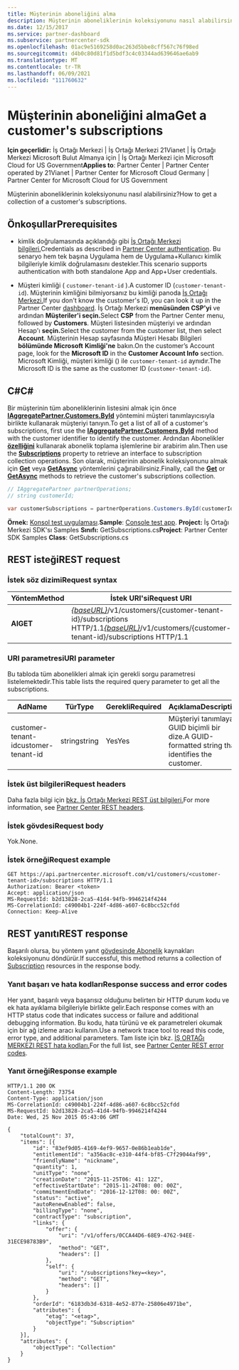 ```yaml
---
title: Müşterinin aboneliğini alma
description: Müşterinin aboneliklerinin koleksiyonunu nasıl alabilirsiniz?
ms.date: 12/15/2017
ms.service: partner-dashboard
ms.subservice: partnercenter-sdk
ms.openlocfilehash: 01ac9e5169258d0ac263d5bbe8cff567c76f98ed
ms.sourcegitcommit: d4b0c80d81f1d5bdf3c4c03344ad639646ae6ab9
ms.translationtype: MT
ms.contentlocale: tr-TR
ms.lasthandoff: 06/09/2021
ms.locfileid: "111760632"
---
```

# <a name="get-a-customers-subscriptions"></a><span data-ttu-id="94ff6-103">Müşterinin aboneliğini alma</span><span class="sxs-lookup"><span data-stu-id="94ff6-103">Get a customer's subscriptions</span></span>

<span data-ttu-id="94ff6-104">**Için geçerlidir:** İş Ortağı Merkezi | İş Ortağı Merkezi 21Vianet | İş Ortağı Merkezi Microsoft Bulut Almanya için | İş Ortağı Merkezi için Microsoft Cloud for US Government</span><span class="sxs-lookup"><span data-stu-id="94ff6-104">**Applies to**: Partner Center | Partner Center operated by 21Vianet | Partner Center for Microsoft Cloud Germany | Partner Center for Microsoft Cloud for US Government</span></span>

<span data-ttu-id="94ff6-105">Müşterinin aboneliklerinin koleksiyonunu nasıl alabilirsiniz?</span><span class="sxs-lookup"><span data-stu-id="94ff6-105">How to get a collection of a customer's subscriptions.</span></span>

## <a name="prerequisites"></a><span data-ttu-id="94ff6-106">Önkoşullar</span><span class="sxs-lookup"><span data-stu-id="94ff6-106">Prerequisites</span></span>

- <span data-ttu-id="94ff6-107">kimlik doğrulamasında açıklandığı gibi [İş Ortağı Merkezi bilgileri.](partner-center-authentication.md)</span><span class="sxs-lookup"><span data-stu-id="94ff6-107">Credentials as described in [Partner Center authentication](partner-center-authentication.md).</span></span> <span data-ttu-id="94ff6-108">Bu senaryo hem tek başına Uygulama hem de Uygulama+Kullanıcı kimlik bilgileriyle kimlik doğrulamasını destekler.</span><span class="sxs-lookup"><span data-stu-id="94ff6-108">This scenario supports authentication with both standalone App and App+User credentials.</span></span>

- <span data-ttu-id="94ff6-109">Müşteri kimliği ( `customer-tenant-id` ).</span><span class="sxs-lookup"><span data-stu-id="94ff6-109">A customer ID (`customer-tenant-id`).</span></span> <span data-ttu-id="94ff6-110">Müşterinin kimliğini bilmiyorsanız bu kimliği panoda [İş Ortağı Merkezi.](https://partner.microsoft.com/dashboard)</span><span class="sxs-lookup"><span data-stu-id="94ff6-110">If you don't know the customer's ID, you can look it up in the Partner Center [dashboard](https://partner.microsoft.com/dashboard).</span></span> <span data-ttu-id="94ff6-111">İş Ortağı Merkezi **menüsünden CSP'yi** ve ardından **Müşteriler'i seçin.**</span><span class="sxs-lookup"><span data-stu-id="94ff6-111">Select **CSP** from the Partner Center menu, followed by **Customers**.</span></span> <span data-ttu-id="94ff6-112">Müşteri listesinden müşteriyi ve ardından Hesap'ı **seçin.**</span><span class="sxs-lookup"><span data-stu-id="94ff6-112">Select the customer from the customer list, then select **Account**.</span></span> <span data-ttu-id="94ff6-113">Müşterinin Hesap sayfasında Müşteri Hesabı Bilgileri **bölümünde Microsoft** **Kimliği'ne** bakın.</span><span class="sxs-lookup"><span data-stu-id="94ff6-113">On the customer’s Account page, look for the **Microsoft ID** in the **Customer Account Info** section.</span></span> <span data-ttu-id="94ff6-114">Microsoft Kimliği, müşteri kimliği () ile `customer-tenant-id` aynıdır.</span><span class="sxs-lookup"><span data-stu-id="94ff6-114">The Microsoft ID is the same as the customer ID  (`customer-tenant-id`).</span></span>

## <a name="c"></a><span data-ttu-id="94ff6-115">C\#</span><span class="sxs-lookup"><span data-stu-id="94ff6-115">C\#</span></span>

<span data-ttu-id="94ff6-116">Bir müşterinin tüm aboneliklerinin listesini almak için önce [**IAggregatePartner.Customers.ById**](/dotnet/api/microsoft.store.partnercenter.customers.icustomercollection.byid) yöntemini müşteri tanımlayıcısıyla birlikte kullanarak müşteriyi tanıyın.</span><span class="sxs-lookup"><span data-stu-id="94ff6-116">To get a list of all of a customer's subscriptions, first use the [**IAggregatePartner.Customers.ById**](/dotnet/api/microsoft.store.partnercenter.customers.icustomercollection.byid) method with the customer identifier to identify the customer.</span></span> <span data-ttu-id="94ff6-117">Ardından Abonelikler [**özelliğini**](/dotnet/api/microsoft.store.partnercenter.customers.icustomer.subscriptions) kullanarak abonelik toplama işlemlerine bir arabirim alın.</span><span class="sxs-lookup"><span data-stu-id="94ff6-117">Then use the [**Subscriptions**](/dotnet/api/microsoft.store.partnercenter.customers.icustomer.subscriptions) property to retrieve an interface to subscription collection operations.</span></span> <span data-ttu-id="94ff6-118">Son olarak, müşterinin abonelik koleksiyonunu almak için [**Get**](/dotnet/api/microsoft.store.partnercenter.subscriptions.isubscriptioncollection.get) veya [**GetAsync**](/dotnet/api/microsoft.store.partnercenter.subscriptions.isubscriptioncollection.getasync) yöntemlerini çağırabilirsiniz.</span><span class="sxs-lookup"><span data-stu-id="94ff6-118">Finally, call the [**Get**](/dotnet/api/microsoft.store.partnercenter.subscriptions.isubscriptioncollection.get) or [**GetAsync**](/dotnet/api/microsoft.store.partnercenter.subscriptions.isubscriptioncollection.getasync) methods to retrieve the customer's subscriptions collection.</span></span>

``` csharp
// IAggregatePartner partnerOperations;
// string customerId;

var customerSubscriptions = partnerOperations.Customers.ById(customerId).Subscriptions.Get();
```

<span data-ttu-id="94ff6-119">**Örnek:** [Konsol test uygulaması](console-test-app.md).</span><span class="sxs-lookup"><span data-stu-id="94ff6-119">**Sample**: [Console test app](console-test-app.md).</span></span> <span data-ttu-id="94ff6-120">**Project:** İş Ortağı Merkezi SDK'sı Samples **Sınıfı:** GetSubscriptions.cs</span><span class="sxs-lookup"><span data-stu-id="94ff6-120">**Project**: Partner Center SDK Samples **Class**: GetSubscriptions.cs</span></span>

## <a name="rest-request"></a><span data-ttu-id="94ff6-121">REST isteği</span><span class="sxs-lookup"><span data-stu-id="94ff6-121">REST request</span></span>

### <a name="request-syntax"></a><span data-ttu-id="94ff6-122">İstek söz dizimi</span><span class="sxs-lookup"><span data-stu-id="94ff6-122">Request syntax</span></span>

| <span data-ttu-id="94ff6-123">Yöntem</span><span class="sxs-lookup"><span data-stu-id="94ff6-123">Method</span></span>  | <span data-ttu-id="94ff6-124">İstek URI'si</span><span class="sxs-lookup"><span data-stu-id="94ff6-124">Request URI</span></span>                                                                                          |
|---------|------------------------------------------------------------------------------------------------------|
| <span data-ttu-id="94ff6-125">**Al**</span><span class="sxs-lookup"><span data-stu-id="94ff6-125">**GET**</span></span> | <span data-ttu-id="94ff6-126">[*{baseURL}*](partner-center-rest-urls.md)/v1/customers/{customer-tenant-id}/subscriptions HTTP/1.1</span><span class="sxs-lookup"><span data-stu-id="94ff6-126">[*{baseURL}*](partner-center-rest-urls.md)/v1/customers/{customer-tenant-id}/subscriptions HTTP/1.1</span></span> |

### <a name="uri-parameter"></a><span data-ttu-id="94ff6-127">URI parametresi</span><span class="sxs-lookup"><span data-stu-id="94ff6-127">URI parameter</span></span>

<span data-ttu-id="94ff6-128">Bu tabloda tüm abonelikleri almak için gerekli sorgu parametresi listelemektedir.</span><span class="sxs-lookup"><span data-stu-id="94ff6-128">This table lists the required query parameter to get all the subscriptions.</span></span>

| <span data-ttu-id="94ff6-129">Ad</span><span class="sxs-lookup"><span data-stu-id="94ff6-129">Name</span></span>               | <span data-ttu-id="94ff6-130">Tür</span><span class="sxs-lookup"><span data-stu-id="94ff6-130">Type</span></span>   | <span data-ttu-id="94ff6-131">Gerekli</span><span class="sxs-lookup"><span data-stu-id="94ff6-131">Required</span></span> | <span data-ttu-id="94ff6-132">Açıklama</span><span class="sxs-lookup"><span data-stu-id="94ff6-132">Description</span></span>                                           |
|--------------------|--------|----------|-------------------------------------------------------|
| <span data-ttu-id="94ff6-133">customer-tenant-id</span><span class="sxs-lookup"><span data-stu-id="94ff6-133">customer-tenant-id</span></span> | <span data-ttu-id="94ff6-134">string</span><span class="sxs-lookup"><span data-stu-id="94ff6-134">string</span></span> | <span data-ttu-id="94ff6-135">Yes</span><span class="sxs-lookup"><span data-stu-id="94ff6-135">Yes</span></span>      | <span data-ttu-id="94ff6-136">Müşteriyi tanımlayan GUID biçimli bir dize.</span><span class="sxs-lookup"><span data-stu-id="94ff6-136">A GUID-formatted string that identifies the customer.</span></span> |

### <a name="request-headers"></a><span data-ttu-id="94ff6-137">İstek üst bilgileri</span><span class="sxs-lookup"><span data-stu-id="94ff6-137">Request headers</span></span>

<span data-ttu-id="94ff6-138">Daha fazla bilgi için [bkz. İş Ortağı Merkezi REST üst bilgileri.](headers.md)</span><span class="sxs-lookup"><span data-stu-id="94ff6-138">For more information, see [Partner Center REST headers](headers.md).</span></span>

### <a name="request-body"></a><span data-ttu-id="94ff6-139">İstek gövdesi</span><span class="sxs-lookup"><span data-stu-id="94ff6-139">Request body</span></span>

<span data-ttu-id="94ff6-140">Yok.</span><span class="sxs-lookup"><span data-stu-id="94ff6-140">None.</span></span>

### <a name="request-example"></a><span data-ttu-id="94ff6-141">İstek örneği</span><span class="sxs-lookup"><span data-stu-id="94ff6-141">Request example</span></span>

```http
GET https://api.partnercenter.microsoft.com/v1/customers/<customer-tenant-id>/subscriptions HTTP/1.1
Authorization: Bearer <token>
Accept: application/json
MS-RequestId: b2d13828-2ca5-41d4-94fb-9946214f4244
MS-CorrelationId: c49004b1-224f-4d86-a607-6c8bcc52cfdd
Connection: Keep-Alive
```

## <a name="rest-response"></a><span data-ttu-id="94ff6-142">REST yanıtı</span><span class="sxs-lookup"><span data-stu-id="94ff6-142">REST response</span></span>

<span data-ttu-id="94ff6-143">Başarılı olursa, bu yöntem yanıt [gövdesinde Abonelik](subscription-resources.md) kaynakları koleksiyonunu döndürür.</span><span class="sxs-lookup"><span data-stu-id="94ff6-143">If successful, this method returns a collection of [Subscription](subscription-resources.md) resources in the response body.</span></span>

### <a name="response-success-and-error-codes"></a><span data-ttu-id="94ff6-144">Yanıt başarı ve hata kodları</span><span class="sxs-lookup"><span data-stu-id="94ff6-144">Response success and error codes</span></span>

<span data-ttu-id="94ff6-145">Her yanıt, başarılı veya başarısız olduğunu belirten bir HTTP durum kodu ve ek hata ayıklama bilgileriyle birlikte gelir.</span><span class="sxs-lookup"><span data-stu-id="94ff6-145">Each response comes with an HTTP status code that indicates success or failure and additional debugging information.</span></span> <span data-ttu-id="94ff6-146">Bu kodu, hata türünü ve ek parametreleri okumak için bir ağ izleme aracı kullanın.</span><span class="sxs-lookup"><span data-stu-id="94ff6-146">Use a network trace tool to read this code, error type, and additional parameters.</span></span> <span data-ttu-id="94ff6-147">Tam liste için bkz. [İŞ ORTAĞı MERKEZI REST hata kodları.](error-codes.md)</span><span class="sxs-lookup"><span data-stu-id="94ff6-147">For the full list, see [Partner Center REST error codes](error-codes.md).</span></span>

### <a name="response-example"></a><span data-ttu-id="94ff6-148">Yanıt örneği</span><span class="sxs-lookup"><span data-stu-id="94ff6-148">Response example</span></span>

```http
HTTP/1.1 200 OK
Content-Length: 73754
Content-Type: application/json
MS-CorrelationId: c49004b1-224f-4d86-a607-6c8bcc52cfdd
MS-RequestId: b2d13828-2ca5-41d4-94fb-9946214f4244
Date: Wed, 25 Nov 2015 05:43:06 GMT

{
    "totalCount": 37,
    "items": [{
        "id": "83ef9d05-4169-4ef9-9657-0e86b1eab1de",
        "entitlementId": "a356ac8c-e310-44f4-bf85-C7f29044af99",
        "friendlyName": "nickname",
        "quantity": 1,
        "unitType": "none",
        "creationDate": "2015-11-25T06: 41: 12Z",
        "effectiveStartDate": "2015-11-24T08: 00: 00Z",
        "commitmentEndDate": "2016-12-12T08: 00: 00Z",
        "status": "active",
        "autoRenewEnabled": false,
        "billingType": "none",
        "contractType": "subscription",
        "links": {
            "offer": {
                "uri": "/v1/offers/0CCA44D6-68E9-4762-94EE-31ECE98783B9",
                "method": "GET",
                "headers": []
            },
            "self": {
                "uri": "/subscriptions?key=<key>",
                "method": "GET",
                "headers": []
            }
        },
        "orderId": "6183db3d-6318-4e52-877e-25806e4971be",
        "attributes": {
            "etag": "<etag>",
            "objectType": "Subscription"
        }
    }],
    "attributes": {
        "objectType": "Collection"
    }
}
```

